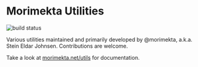 Morimekta Utilities
===================

![build status](https://travis-ci.org/morimekta/utils.svg?branch=master)

Various utilities maintained and primarily developed by @morimekta, a.k.a.
Stein Eldar Johnsen. Contributions are welcome.

Take a look at [morimekta.net/utils](http://www.morimekta.net/utils) for
documentation.
